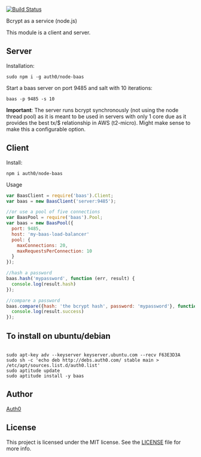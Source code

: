 [![Build Status](https://travis-ci.org/auth0/node-baas)](https://travis-ci.org/auth0/node-baas)

Bcrypt as a service (node.js)


This module is a client and server.

## Server

Installation:

```
sudo npm i -g auth0/node-baas
```

Start a baas server on port 9485 and salt with 10 iterations:

```
baas -p 9485 -s 10
```

**Important**: The server runs bcrypt synchronously (not using the node thread pool) as it is meant to be used in servers with only 1 core due as it provides the best tx/$ relationship in AWS (t2-micro). Might make sense to make this a configurable option.

## Client

Install:

```
npm i auth0/node-baas
```

Usage

```javascript
var BaasClient = require('baas').Client;
var baas = new BaasClient('server:9485');

//or use a pool of five connections
var BaasPool = require('baas').Pool;
var baas = new BaasPool({
  port: 9485,
  host: 'my-baas-load-balancer'
  pool: {
    maxConnections: 20,
    maxRequestsPerConnection: 10
  }
});

//hash a password
baas.hash('mypassword', function (err, result) {
  console.log(result.hash)
});

//compare a password
baas.compare({hash: 'the bcrypt hash', password: 'mypassword'}, function (err, result) {
  console.log(result.success)
});

```

## To install on ubuntu/debian

```

sudo apt-key adv --keyserver keyserver.ubuntu.com --recv F63E3D3A
sudo sh -c 'echo deb http://debs.auth0.com/ stable main > /etc/apt/sources.list.d/auth0.list'
sudo aptitude update
sudo aptitude install -y baas

```
## Author

[Auth0](http://auth0.com)

## License

This project is licensed under the MIT license. See the [LICENSE](LICENSE) file for more info.
